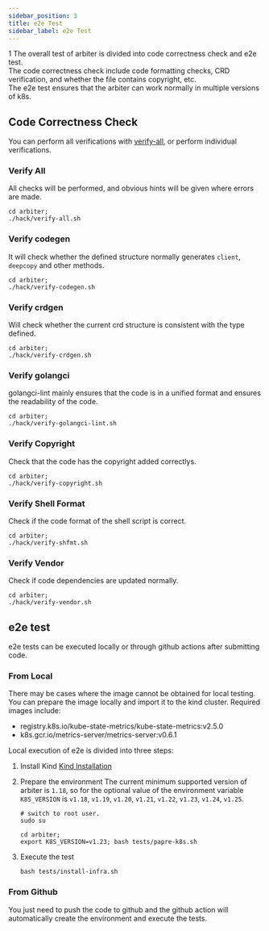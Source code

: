 ```yaml
---
sidebar_position: 3
title: e2e Test
sidebar_label: e2e Test
---
```


<!--How to do e2e test to verify your code.-->
1
The overall test of arbiter is divided into code correctness check and e2e test.  
The code correctness check include code formatting checks, CRD verification, and whether the file contains copyright, etc.  
The e2e test ensures that the arbiter can work normally in multiple versions of k8s.

## Code Correctness Check
You can perform all verifications with [verify-all](#verify-all), or perform individual verifications.

### Verify All
All checks will be performed, and obvious hints will be given where errors are made.

```shell
cd arbiter;
./hack/verify-all.sh
```

### Verify codegen
It will check whether the defined structure normally generates `client`, `deepcopy` and other methods.

```shell
cd arbiter;
./hack/verify-codegen.sh
```

### Verify crdgen
Will check whether the current crd structure is consistent with the type defined.

```shell
cd arbiter;
./hack/verify-crdgen.sh
```

### Verify golangci
golangci-lint mainly ensures that the code is in a unified format and ensures the readability of the code.

```shell
cd arbiter;
./hack/verify-golangci-lint.sh
```

### Verify Copyright
Check that the code has the copyright added correctlys.

```shell
cd arbiter;
./hack/verify-copyright.sh
```

### Verify Shell Format
Check if the code format of the shell script is correct.

```shell
cd arbiter;
./hack/verify-shfmt.sh
```

### Verify Vendor
Check if code dependencies are updated normally.

```shell
cd arbiter;
./hack/verify-vendor.sh
```

## e2e test
e2e tests can be executed locally or through github actions after submitting code.

### From Local
There may be cases where the image cannot be obtained for local testing. You can prepare the image locally and import it to the kind cluster. Required images include:

- registry.k8s.io/kube-state-metrics/kube-state-metrics:v2.5.0
- k8s.gcr.io/metrics-server/metrics-server:v0.6.1

Local execution of e2e is divided into three steps:

1. Install Kind
[Kind Installation](https://kind.sigs.k8s.io/docs/user/quick-start/#installation)

2. Prepare the environment
The current minimum supported version of arbiter is `1.18`, so for the optional value of the environment variable `K8S_VERSION` is `v1.18`, `v1.19`, `v1.20`, `v1.21`, `v1.22`, `v1.23`, `v1.24`, `v1.25`. 

    ```
    # switch to root user.
    sudo su

    cd arbiter;
    export K8S_VERSION=v1.23; bash tests/papre-k8s.sh
    ```

3. Execute the test
    ```shell
    bash tests/install-infra.sh
    ```

### From Github
You just need to push the code to github and the github action will automatically create the environment and execute the tests.
